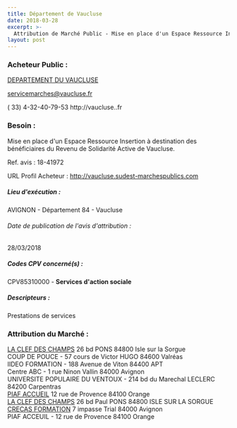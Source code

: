 ```yaml
---
title: Département de Vaucluse
date: 2018-03-28
excerpt: >-
  Attribution de Marché Public - Mise en place d'un Espace Ressource Insertion à destination des bénéficiaires du Revenu de Solidarité Active de Vaucluse.
layout: post
---
```


### Acheteur Public : 
<a href="/acheteur-33/siren-228400016"> DEPARTEMENT DU VAUCLUSE</a><br/>



servicemarches@vaucluse.fr

( 33) 4-32-40-79-53
http://vaucluse..fr
### Besoin :

Mise en place d'un Espace Ressource Insertion à destination des bénéficiaires du Revenu de Solidarité Active de Vaucluse.

Ref. avis : 18-41972

URL Profil Acheteur : http://vaucluse.sudest-marchespublics.com

##### Lieu d'exécution :

AVIGNON - Département 84 - Vaucluse

###### Date de publication de l'avis d'attribution : 
28/03/2018

##### Codes CPV concerné(s) :
CPV85310000 - **Services d'action sociale** <br/>

##### Descripteurs :
Prestations de services <br/>

### Attribution du Marché :
<a href="/entreprise-263/siren-483581260"> LA CLEF DES CHAMPS</a>    26 bd PONS 84800 Isle sur la Sorgue <br/>
COUP DE POUCE - 57 cours de Victor HUGO 84600 Valréas <br/>
IIDEO FORMATION - 188 Avenue de Viton 84400 APT <br/>
Centre ABC - 1 rue Ninon Vallin 84000 Avignon <br/>
UNIVERSITE POPULAIRE DU VENTOUX - 214 bd du Marechal LECLERC 84200 Carpentras <br/>
<a href="/entreprise-261/siren-438350555"> PIAF ACCUEIL</a>    12 rue de Provence 84100 Orange <br/>
<a href="/entreprise-263/siren-483581260"> LA CLEF DES CHAMPS</a>    26 bd Paul PONS 84800 ISLE SUR LA SORGUE <br/>
<a href="/entreprise-254/siren-325505659"> CRECAS FORMATION</a>    7 impasse Trial 84000 Avignon <br/>
PIAF ACCEUIL - 12 rue de Provence 84100 Orange <br/>
